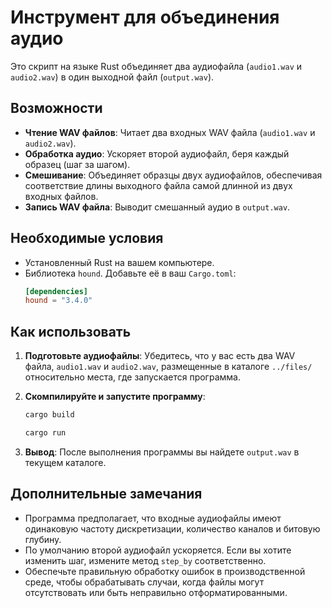 # Инструмент для объединения аудио

Это скрипт на языке Rust объединяет два аудиофайла (`audio1.wav` и `audio2.wav`) в один выходной файл (`output.wav`).

## Возможности

- **Чтение WAV файлов**: Читает два входных WAV файла (`audio1.wav` и `audio2.wav`).
- **Обработка аудио**: Ускоряет второй аудиофайл, беря каждый образец (шаг за шагом).
- **Смешивание**: Объединяет образцы двух аудиофайлов, обеспечивая соответствие длины выходного файла самой длинной из двух входных файлов.
- **Запись WAV файла**: Выводит смешанный аудио в `output.wav`.

## Необходимые условия

- Установленный Rust на вашем компьютере.
- Библиотека `hound`. Добавьте её в ваш `Cargo.toml`:
  ```toml
  [dependencies]
  hound = "3.4.0"
  ```

## Как использовать

1. **Подготовьте аудиофайлы**: Убедитесь, что у вас есть два WAV файла, `audio1.wav` и `audio2.wav`, размещенные в каталоге `../files/` относительно места, где запускается программа.

2. **Скомпилируйте и запустите программу**:
   ```bash
   cargo build 
   ```

   ```bash
   cargo run
   ```

3. **Вывод**: После выполнения программы вы найдете `output.wav` в текущем каталоге.

## Дополнительные замечания

- Программа предполагает, что входные аудиофайлы имеют одинаковую частоту дискретизации, количество каналов и битовую глубину.
- По умолчанию второй аудиофайл ускоряется. Если вы хотите изменить шаг, измените метод `step_by` соответственно.
- Обеспечьте правильную обработку ошибок в производственной среде, чтобы обрабатывать случаи, когда файлы могут отсутствовать или быть неправильно отформатированными.
